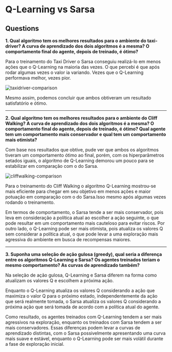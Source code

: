 # Q-Learning vs Sarsa

## Questions

**1. Qual algoritmo tem os melhores resultados para o ambiente do taxi-driver? A curva de aprendizado dos dois algoritmos é a mesma? O comportamento final do agente, depois de treinado, é ótimo?**

Para o treinamento do Taxi Driver o Sarsa conseguiu realizá-lo em menos ações que o Q-Learning na maioria das vezes. O que percebi é que após rodar algumas vezes o valor ia variando. Vezes que o Q-Learning performava melhor, vezes pior. 

![taxidriver-comparison](https://github.com/insper-classroom/05-q-learning-sarsa-LuizaValezim/assets/62949391/66e529ba-7913-4f60-8529-67bfe6860804)

Mesmo assim, podemos concluir que ambos obtiveram um resultado satisfatório e ótimo.

---

**2. Qual algoritmo tem os melhores resultados para o ambiente do Cliff Walking? A curva de aprendizado dos dois algoritmos é a mesma? O comportamento final do agente, depois de treinado, é ótimo? Qual agente tem um comportamento mais conservador e qual tem um comportamento mais otimista?**

Com base nos resultados que obtive, pude ver que ambos os algoritmos tiveram um comportamento ótimo ao final, porém, com os hiperparâmetros setados iguais, o algoritmo de Q-Learning demorou um pouco para se estabilizar em comparação com o do Sarsa. 

![cliffwalking-comparison](https://github.com/insper-classroom/05-q-learning-sarsa-LuizaValezim/assets/62949391/5808a07e-381e-4650-9d64-b8c42dedbb6a)

Para o treinamento do Cliff Walking o algoritmo Q-Learning mostrou-se mais eficiente para chegar em seu objetivo em menos ações e maior potuação em comparação com o do Sarsa.Isso mesmo após algumas vezes rodando o treinamento.

Em termos de comportamento, o Sarsa tende a ser mais conservador, pois leva em consideração a política atual ao escolher a ação seguinte, o que pode resultar em um comportamento mais cauteloso para evitar riscos. Por outro lado, o Q-Learning pode ser mais otimista, pois atualiza os valores Q sem considerar a política atual, o que pode levar a uma exploração mais agressiva do ambiente em busca de recompensas maiores.

---

**3. Suponha uma seleção de ação gulosa (greedy), qual seria a diferença entre os algoritmos Q-Learning e Sarsa? Os agentes treinados teriam o mesmo comportamento? As curvas de aprendizado também?**

Na seleção de ação gulosa, Q-Learning e Sarsa diferem na forma como atualizam os valores Q e escolhem a próxima ação. 

Enquanto o Q-Learning atualiza os valores Q considerando a ação que maximiza o valor Q para o próximo estado, independentemente da ação que será realmente tomada, o Sarsa atualiza os valores Q considerando a próxima ação que será tomada de acordo com a política atual do agente. 

Como resultado, os agentes treinados com Q-Learning tendem a ser mais agressivos na exploração, enquanto os treinados com Sarsa tendem a ser mais conservadores. Essas diferenças podem levar a curvas de aprendizado distintas, com o Sarsa possivelmente apresentando uma curva mais suave e estável, enquanto o Q-Learning pode ser mais volátil durante a fase de exploração inicial.
